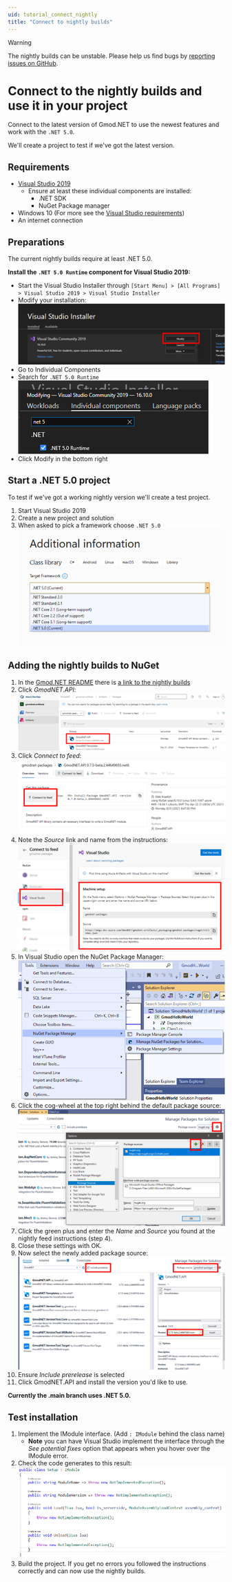 ```yaml
---
uid: tutorial_connect_nightly
title: "Connect to nightly builds"
---
```


> [!WARNING]
> The nightly builds can be unstable. Please help us find bugs by [reporting issues on GitHub](https://github.com/GmodNET/GmodDotNet/issues).


# Connect to the nightly builds and use it in your project
Connect to the latest version of Gmod.NET to use the newest features and work with the `.NET 5.0`.

We'll create a project to test if we've got the latest version.

## Requirements

* [Visual Studio 2019](https://visualstudio.microsoft.com/)
   * Ensure at least these individual components are installed:
      * .NET SDK
      * NuGet Package manager
* Windows 10 (For more see the [Visual Studio requirements](https://docs.microsoft.com/en-us/visualstudio/releases/2019/system-requirements#visual-studio-2019-system-requirements))
* An internet connection

## Preparations

The current nightly builds require at least .NET 5.0.

**Install the `.NET 5.0 Runtime` component for Visual Studio 2019:**
* Start the Visual Studio Installer through `[Start Menu] > [All Programs] > Visual Studio 2019 > Visual Studio Installer`
* Modify your installation:
![Modify installation](images/vs-installer-modify.png)
* Go to Individual Components
* Search for `.NET 5.0 Runtime`
![.NET 5.0 component](images/vs-installer-net-5.png)
* Click Modify in the bottom right

## Start a .NET 5.0 project

To test if we've got a working nightly version we'll create a test project.

1. Start Visual Studio 2019
2. Create a new project and solution
3. When asked to pick a framework choose `.NET 5.0`
![.NET 5.0 project](images/project-net-5.png)

## Adding the nightly builds to NuGet

1. In the [Gmod.NET README](https://github.com/GmodNET/GmodDotNet#nightly-builds) there is [a link to the nightly builds](https://dev.azure.com/GmodNET/gmodnet-artifacts/_packaging?_a=feed&feed=gmodnet-packages)
2. Click *GmodNET.API*:
![Nightly feed API](images/nightly-feed-api.png)
3. Click *Connect to feed*:
![Nightly feed connect](images/nightly-feed-connect.png)
4. Note the *Source* link and name from the instructions:
![Nightly feed instructions](images/nightly-feed-instructions.png)
5. In Visual Studio open the NuGet Package Manager:
![NuGet package manager](../hello-world/images/nuget-package-manager.png)
6. Click the cog-wheel at the top right behind the default package source:
![Add source](images/nuget-add-source.png)
7. Click the green plus and enter the *Name* and *Source* you found at the nightly feed instructions (step 4).
8. Close these settings with OK.
9. Now select the newly added package source:
![Choose source](images/nuget-package-source.png)
10. Ensure *Include prerelease* is selected
11. Click GmodNET.API and install the version you'd like to use.

**Currently the .main branch uses .NET 5.0.**

## Test installation

1. Implement the IModule interface. (Add `: IModule` behind the class name)
    * **Note** you can have Visual Studio implement the interface through the *See potential fixes* option that appears when you hover over the IModule error.
2. Check the code generates to this result:
![IModule interface](images/test-nightly-imodule.png)
3. Build the project. If you get no errors you followed the instructions correctly and can now use the nightly builds.